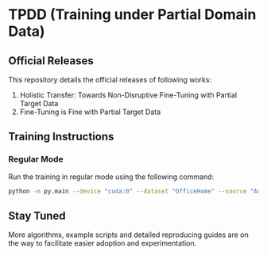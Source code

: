 # TPDD (Training under Partial Domain Data)

## Official Releases

This repository details the official releases of following works:

1. Holistic Transfer: Towards Non-Disruptive Fine-Tuning with Partial Target Data
2. Fine-Tuning is Fine with Partial Target Data

## Training Instructions

### Regular Mode
Run the training in regular mode using the following command:

```bash
python -m py.main --device "cuda:0" --dataset "OfficeHome" --source "Ar" --target "Rw"
```

## Stay Tuned

More algorithms, example scripts and detailed reproducing guides are on the way to facilitate easier adoption and experimentation.
